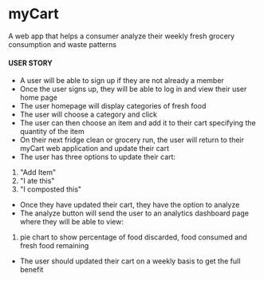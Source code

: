 # myCart
A web app that helps a consumer analyze their weekly fresh grocery consumption and waste patterns

#### USER STORY
- A user will be able to sign up if they are not already a member
- Once the user signs up, they will be able to log in and view their user home page 
- The user homepage will display categories of fresh food
- The user will choose a category and click 
- The user can then choose an item and add it to their cart specifying the quantity of the item
- On their next fridge clean or grocery run, the user will return to their myCart web application and update their cart
- The user has three options to update their cart: 
1. "Add Item"    
2. "I ate this"     
3. "I composted this"
- Once they have updated their cart, they have the option to analyze
- The analyze button will send the user to an analytics dashboard page where they will be able to view: 
1. pie chart to show percentage of food discarded, food consumed and fresh food remaining
- The user should updated their cart on a weekly basis to get the full benefit


